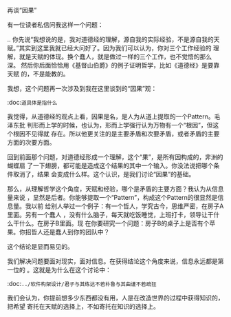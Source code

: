     
再谈“因果”

有一位读者私信问我这样一个问题：

..
  你先说“我想说的是，我对道德经的理解，源自我的实际经验，不是源自我的天
  赋。”其实到这里我就已经大问好了。因为我们可以认为，你对三个工作经验的
  理解，就是天赋的体现。换个蠢人，就是做过一样的三个工作，也不觉悟的那么
  深。
  然后你后面恰恰用《基督山伯爵》的例子证明哲学，比如《道德经》是要靠天赋
  的，不是能教的。

我想，这个问题再一次涉及到我在这里谈到的“因果”观：

  :doc:`道具体是指什么`

我觉得，从道德经的观点上看，因果是名，是人为从道上提取的一个Pattern。毛泽东批
判形而上学的时候，也认为，形而上学强行认为万物有一个“根因”，但这个根因不见得就
存在。所以他更关注的是主要矛盾和次要矛盾，或者矛盾的主要方面的次要方面。

回到前面那个问题，对道德经形成一个理解，这个“果”，是所有因构成的，非洲的蝴蝶扇
了一下翅膀，都可能是造成这个结果的其中一个输入。你没法说把哪个条件取消了，结果
会变成什么样。这个认识，是我们讨论“因果”的基础。

那么，从理解哲学这个角度，天赋和经验，哪个是矛盾的主要方面？我认为从信息量来说
，显然是后者。你能够提取一个“Pattern”，构成这个Pattern的很显然是信息量。我以前
给别人举过一个例子：有一个哲人，学究古今，思维严密，在房子A里面。另有一个蠢人
，没有什么脑子，每天就吃饭睡觉，上班打卡，领导让干什么干什么。在房子B里面。现
在你要研究一个问题：房子B的桌子上是否有个苹果。你招哲人还是蠢人到你的团队中？

这个结论是显而易见的。

我们解决问题要面对现实，面对信息。在获得结论这个角度来说，信息永远都是第一位的
。这就是为什么在这个讨论中：

  :doc:`../软件构架设计/君子与其练达不若朴鲁与其曲谨不若疏狂`

我们会认为，你提前想多少东西都没有用，人是在改造世界的过程中获得知识的，把希望
寄托在天赋的选择上，不如寄托在知识的选择上。


